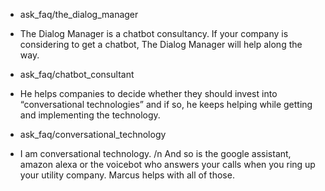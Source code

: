 * ask_faq/the_dialog_manager
- The Dialog Manager is a chatbot consultancy. If your company is considering to get a chatbot, The Dialog Manager will help along the way. 

* ask_faq/chatbot_consultant
- He helps companies to decide whether they should invest into “conversational technologies” and if so, he keeps helping while getting and implementing the technology.

* ask_faq/conversational_technology
- I am conversational technology. /n And so is the google assistant, amazon alexa or the voicebot who answers your calls when you ring up your utility company. Marcus helps with all of those.